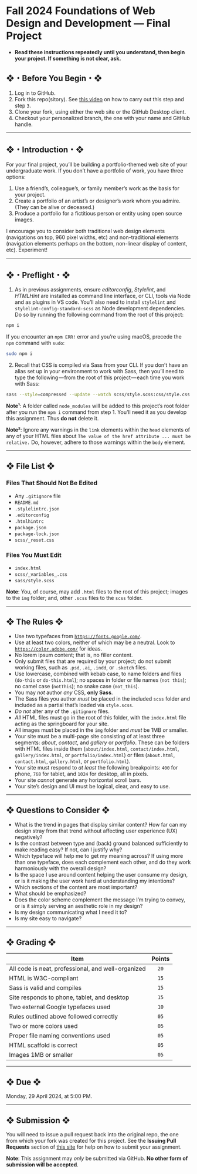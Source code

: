 # Fall 2024 Foundations of Web Design and Development — Final Project

* **Read these instructions repeatedly until you understand, then begin your project. If something is not clear, ask.**

## ❖・Before You Begin・❖

1. Log in to GitHub.
2. Fork this repo(sitory). See [this video](http://code-warrior.github.io/tutorials/git/github/forking-and-cloning-at-the-github-web-site/) on how to carry out this step and step `3`.
3. Clone your fork, using either the web site or the GitHub Desktop client.
4. Checkout your personalized branch, the one with your name and GitHub handle.

---

## ❖・Introduction・❖

For your final project, you’ll be building a portfolio-themed web site of your undergraduate work. If you don’t have a portfolio of work, you have three options:

1. Use a friend’s, colleague’s, or family member’s work as the basis for your project.
2. Create a portfolio of an artist’s or designer’s work whom you admire. (They can be alive or deceased.)
3. Produce a portfolio for a fictitious person or entity using open source images.

I encourage you to consider both traditional web design elements (navigations on top, 960 pixel widths, etc) and non-traditional elements (navigation elements perhaps on the bottom, non-linear display of content, etc). Experiment!

---

## ❖・Preflight・❖

1. As in previous assignments, ensure _editorconfig_, _Stylelint_, and _HTMLHint_ are installed as command line interface, or CLI, tools via Node and as plugins in VS code. You’ll also need to install `stylelint` and `stylelint-config-standard-scss` as Node development dependencies. Do so by running the following command from the root of this project:

```bash
npm i
```

If you encounter an `npm ERR!` error and you’re using macOS, precede the `npm` command with `sudo`:

```bash
sudo npm i
```

2. Recall that CSS is compiled via Sass from your CLI. If you don’t have an alias set up in your environment to work with Sass, then you’ll need to type the following — from the root of this project — each time you work with Sass:

```bash
sass --style=compressed --update --watch scss/style.scss:css/style.css
```

**Note¹**: A folder called `node_modules` will be added to this project’s root folder after you run the `npm i` command from step 1. You’ll need it as you develop this assignment. Thus **do not** delete it.

**Note²**: Ignore any warnings in the `link` elements within the `head` elements of any of your HTML files about `The value of the href attribute ... must be relative.` Do, however, adhere to those warnings within the `body` element.

---

## ❖ File List ❖

### Files That Should Not Be Edited

* Any `.gitignore` file
* `README.md`
* `.stylelintrc.json`
* `.editorconfig`
* `.htmlhintrc`
* `package.json`
* `package-lock.json`
* `scss/_reset.css`

### Files You Must Edit

* `index.html`
* `scss/_variables_.css`
* `sass/style.scss`

**Note**: You, of course, may add `.html` files to the root of this project; images to the `img` folder; and, other `.scss` files to the `scss` folder.

---

## ❖ The Rules ❖

* Use two typefaces from [`https://fonts.google.com/`](https://fonts.google.com/).
* Use at least two colors, neither of which may be a neutral. Look to [`https://color.adobe.com/`](https://color.adobe.com/) for ideas.
* No lorem ipsum content; that is, no filler content.
* Only submit files that are required by your project; do not submit working files, such as `.psd`, `.ai`, `.indd`, or `.sketch` files.
* Use lowercase, combined with kebab case, to name folders and files (`do-this` or `do-this.html`); no spaces in folder or file names (`not this`); no camel case (`notThis`); no snake case (`not_this`).
* You may _not_ author _any_ CSS, **only Sass**.
* The Sass files you author _must_ be placed in the included `scss` folder and included as a partial that’s loaded via `style.scss`.
* _Do not_ alter any of the `.gitignore` files.
* _All_ HTML files must go in the root of this folder, with the `index.html` file acting as the springboard for your site.
* All images must be placed in the `img` folder and _must_ be 1MB _or_ smaller.
* Your site must be a multi-page site consisting of at least three segments: _about_, _contact_, and _gallery_ or _portfolio_. These can be folders with HTML files inside them (`about/index.html`, `contact/index.html`, `gallery/index.html`, or `portfolio/index.html`) or files (`about.html`, `contact.html`, `gallery.html`, or `portfolio.html`).
* Your site must respond to _at least_ the following breakpoints: `400` for phone, `768` for tablet, and `1024` for desktop, all in pixels.
* Your site _cannot_ generate any horizontal scroll bars.
* Your site’s design and UI must be logical, clear, and easy to use.

---

## ❖ Questions to Consider ❖

* What is the trend in pages that display similar content? How far can my design stray from that trend without affecting user experience (UX) negatively?
* Is the contrast between type and (back) ground balanced sufficiently to make reading easy? If not, can I justify why?
* Which typeface will help me to get my meaning across? If using more than one typeface, does each complement each other, and do they work harmoniously with the overall design?
* Is the space I use around content helping the user consume my design, or is it making the user work hard at understanding my intentions?
* Which sections of the content are most important?
* What should be emphasized?
* Does the color scheme complement the message I’m trying to convey, or is it simply serving an aesthetic role in my design?
* Is my design communicating what I need it to?
* Is my site easy to navigate?

---

## ❖ Grading ❖

| Item                                                                           | Points |
|--------------------------------------------------------------------------------|:------:|
| All code is neat, professional, and well-organized                             | `20`   |
| HTML is W3C-compliant                                                          | `15`   |
| Sass is valid and compiles                                                     | `15`   |
| Site responds to phone, tablet, and desktop                                    | `15`   |
| Two external Google typefaces used                                             | `10`   |
| Rules outlined above followed correctly                                        | `05`   |
| Two or more colors used                                                        | `05`   |
| Proper file naming conventions used                                            | `05`   |
| HTML scaffold is correct                                                       | `05`   |
| Images 1MB or smaller                                                          | `05`   |

---

## ❖ Due ❖

Monday, 29 April 2024, at 5:00 PM.

---

## ❖ Submission ❖

You will need to issue a pull request back into the original repo, the one from which your fork was created for this project. See the **Issuing Pull Requests** section of [this site](http://code-warrior.github.io/tutorials/git/github/index.html) for help on how to submit your assignment.

**Note**: This assignment may _only_ be submitted via GitHub. **No other form of submission will be accepted**.

